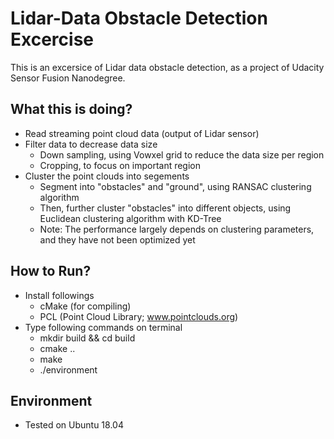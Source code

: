 # Lidar-Data Obstacle Detection Excercise

This is an excersice of Lidar data obstacle detection, as a project of Udacity Sensor Fusion Nanodegree. 




## What this is doing? 
- Read streaming point cloud data (output of Lidar sensor) 
- Filter data to decrease data size
    - Down sampling, using Vowxel grid to reduce the data size per region
    - Cropping, to focus on important region
- Cluster the point clouds into segements 
    - Segment into "obstacles" and "ground", using RANSAC clustering algorithm
    - Then, further cluster "obstacles" into different objects, using Euclidean clustering algorithm with KD-Tree
    - Note:  The performance largely depends on clustering parameters, and they have not been optimized yet


## How to Run? 

- Install followings 
    - cMake (for compiling)
    - PCL (Point Cloud Library; www.pointclouds.org)
- Type following commands on terminal
    - mkdir build && cd build
    - cmake .. 
    - make 
    - ./environment 

    
## Environment 
- Tested on Ubuntu 18.04 

